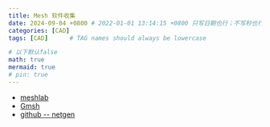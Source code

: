 ```yaml
---
title: Mesh 软件收集
date: 2024-09-04 +0800 # 2022-01-01 13:14:15 +0800 只写日期也行；不写秒也行；这样也行 2022-03-09T00:55:42+08:00
categories: [CAD]
tags: [CAD]      # TAG names should always be lowercase

# 以下默认false
math: true
mermaid: true
# pin: true
---
```


* [meshlab](https://www.meshlab.net/)
* [Gmsh](https://gmsh.info/)
* [github -- netgen](https://github.com/NGSolve/netgen)
